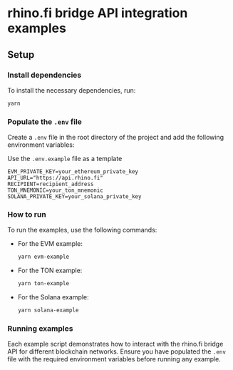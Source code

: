 # rhino.fi bridge API integration examples

## Setup

### Install dependencies

To install the necessary dependencies, run:

```sh
yarn
```

### Populate the `.env` file

Create a `.env` file in the root directory of the project and add the following environment variables:

Use the `.env.example` file as a template

```
EVM_PRIVATE_KEY=your_ethereum_private_key
API_URL="https://api.rhino.fi"
RECIPIENT=recipient_address
TON_MNEMONIC=your_ton_mnemonic
SOLANA_PRIVATE_KEY=your_solana_private_key
```

### How to run

To run the examples, use the following commands:

- For the EVM example:

  ```sh
  yarn evm-example
  ```

- For the TON example:

  ```sh
  yarn ton-example
  ```

- For the Solana example:

  ```sh
  yarn solana-example
  ```

### Running examples

Each example script demonstrates how to interact with the rhino.fi bridge API for different blockchain networks. Ensure you have populated the `.env` file with the required environment variables before running any example.
```